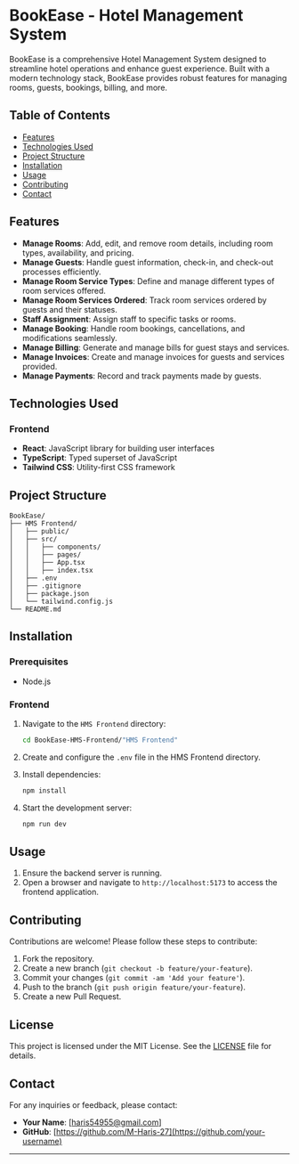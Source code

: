 # BookEase - Hotel Management System

BookEase is a comprehensive Hotel Management System designed to streamline hotel operations and enhance guest experience. Built with a modern technology stack, BookEase provides robust features for managing rooms, guests, bookings, billing, and more.

## Table of Contents

- [Features](#features)
- [Technologies Used](#technologies-used)
- [Project Structure](#project-structure)
- [Installation](#installation)
- [Usage](#usage)
- [Contributing](#contributing)
- [Contact](#contact)

## Features

- **Manage Rooms**: Add, edit, and remove room details, including room types, availability, and pricing.
- **Manage Guests**: Handle guest information, check-in, and check-out processes efficiently.
- **Manage Room Service Types**: Define and manage different types of room services offered.
- **Manage Room Services Ordered**: Track room services ordered by guests and their statuses.
- **Staff Assignment**: Assign staff to specific tasks or rooms.
- **Manage Booking**: Handle room bookings, cancellations, and modifications seamlessly.
- **Manage Billing**: Generate and manage bills for guest stays and services.
- **Manage Invoices**: Create and manage invoices for guests and services provided.
- **Manage Payments**: Record and track payments made by guests.

## Technologies Used

### Frontend

- **React**: JavaScript library for building user interfaces
- **TypeScript**: Typed superset of JavaScript
- **Tailwind CSS**: Utility-first CSS framework

## Project Structure

```
BookEase/
├── HMS Frontend/
│   ├── public/
│   ├── src/
│   │   ├── components/
│   │   ├── pages/
│   │   ├── App.tsx
│   │   ├── index.tsx
│   ├── .env
│   ├── .gitignore
│   ├── package.json
│   └── tailwind.config.js
└── README.md
```

## Installation

### Prerequisites

- Node.js

### Frontend

1. Navigate to the `HMS Frontend` directory:

    ```sh
    cd BookEase-HMS-Frontend/"HMS Frontend"
    ```

2. Create and configure the `.env` file in the HMS Frontend directory.

3. Install dependencies:

    ```sh
    npm install
    ```

4. Start the development server:

    ```sh
    npm run dev
    ```

## Usage

1. Ensure the backend server is running.
2. Open a browser and navigate to `http://localhost:5173` to access the frontend application.

## Contributing

Contributions are welcome! Please follow these steps to contribute:

1. Fork the repository.
2. Create a new branch (`git checkout -b feature/your-feature`).
3. Commit your changes (`git commit -am 'Add your feature'`).
4. Push to the branch (`git push origin feature/your-feature`).
5. Create a new Pull Request.

## License

This project is licensed under the MIT License. See the [LICENSE](LICENSE) file for details.

## Contact

For any inquiries or feedback, please contact:

- **Your Name**: [haris54955@gmail.com]
- **GitHub**: [https://github.com/M-Haris-27](https://github.com/your-username)

---
